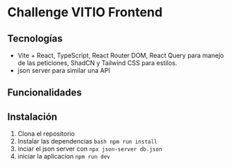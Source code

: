 # Challenge VITIO Frontend

## Tecnologías

- Vite + React, TypeScript, React Router DOM, React Query para manejo de las peticiones, ShadCN y Tailwind CSS para estilos.
- json server para similar una API

## Funcionalidades

## Instalación

1. Clona el repositorio
2. Instalar las dependencias `bash npm run install `
3. inciar el json server con `npx json-server db.json `
4. iniciar la aplicacion `npm run dev `
